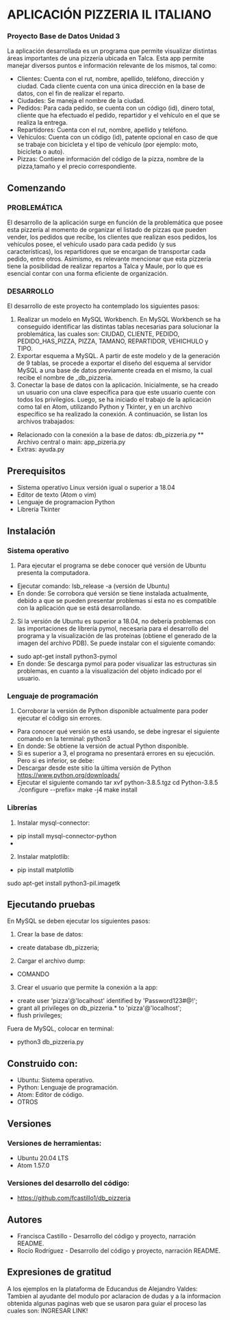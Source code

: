 # APLICACIÓN PIZZERIA IL ITALIANO
### Proyecto Base de Datos Unidad 3

La aplicación desarrollada es un programa que permite visualizar distintas áreas importantes de una pizzería ubicada en Talca. Esta app permite manejar diversos puntos e información relevante de los mismos, tal como:

* Clientes: Cuenta con el rut, nombre, apellido, teléfono, dirección y ciudad. Cada cliente cuenta con una única dirección en la base de datos, con el fin de realizar el reparto.
* Ciudades: Se maneja el nombre de la ciudad.
* Pedidos: Para cada pedido, se cuenta con un código (id), dinero total, cliente que ha efectuado el pedido, repartidor y el vehículo en el que se realiza la entrega.
* Repartidores: Cuenta con el rut, nombre, apellido y teléfono.
* Vehículos: Cuenta con un código (id), patente opcional en caso de que se trabaje con bicicleta y el tipo de vehículo (por ejemplo: moto, bicicleta o auto).
* Pizzas: Contiene información del código de la pizza, nombre de la pizza,tamaño y el precio correspondiente.

## Comenzando
### PROBLEMÁTICA
El desarrollo de la aplicación surge en función de la problemática que posee esta pizzería al momento de organizar el listado de pizzas que pueden vender, los pedidos que recibe, los clientes que realizan esos pedidos, los vehículos posee, el vehículo usado para cada pedido (y sus características), los repartidores que se encargan de transportar cada pedido, entre otros. Asimismo, es relevante mencionar que esta pizzería tiene la posibilidad de realizar repartos a Talca y Maule, por lo que es esencial contar con una forma eficiente de organización.

### DESARROLLO
El desarrollo de este proyecto ha contemplado los siguientes pasos:
1. Realizar un modelo en MySQL Workbench. En MySQL Workbench se ha conseguido identificar las distintas tablas necesarias para solucionar la problemática, las cuales son: CIUDAD, CLIENTE, PEDIDO, PEDIDO_HAS_PIZZA, PIZZA, TAMANO, REPARTIDOR, VEHICHULO y TIPO. 
2. Exportar esquema a MySQL. A partir de este modelo y de la generación de 9 tablas, se procede a exportar el diseño del esquema al servidor MySQL a una base de datos previamente creada en el mismo, la cual recibe el nombre de _db_pizzeria. 
3. Conectar la base de datos con la aplicación. Inicialmente, se ha creado un usuario con una clave específica para que este usuario cuente con todos los privilegios. Luego, se ha iniciado el trabajo de la aplicación como tal en Atom, utilizando Python y Tkinter, y en un archivo específico se ha realizado la conexión. A continuación, se listan los archivos trabajados:
* Relacionado con la conexión a la base de datos: db_pizzeria.py
** Archivo central o main: app_pizeria.py
* Extras: ayuda.py


## Prerequisitos
* Sistema operativo Linux versión igual o superior a 18.04
* Editor de texto (Atom o vim)
* Lenguaje de programacion Python
* Librería Tkinter

## Instalación

### Sistema operativo
1. Para ejecutar el programa se debe conocer qué versión de Ubuntu presenta la computadora. 
  * Ejecutar comando: lsb_release -a (versión de Ubuntu)
  * En donde: Se corrobora qué versión se tiene instalada actualmente, debido a que se pueden presentar problemas si esta no es compatible con la aplicación que se está desarrollando. 
  
2. Si la versión de Ubuntu es superior a 18.04, no debería problemas con las importaciones de librería pymol, necesaria para el desarrollo del programa y la visualización de las proteínas (obtiene el generado de la imagen del archivo PDB). Se puede instalar con el siguiente comando:
  * sudo apt-get install python3-pymol
  * En donde: Se descarga pymol para poder visualizar las estructuras sin problemas, en cuanto a la visualización del objeto indicado por el usuario.

### Lenguaje de programación
1. Corroborar la versión de Python disponible actualmente para poder ejecutar el código sin errores. 
  * Para conocer qué versión se está usando, se debe ingresar el siguiente comando en la terminal: python3
  * En donde: Se obtiene la versión de actual Python disponible. 
  * Si es superior a 3, el programa no presentará errores en su ejecución. Pero si es inferior, se debe:
   * Descargar desde este sitio la última versión de Python https://www.python.org/downloads/
   * Ejecutar el siguiente comando tar xvf python-3.8.5.tgz cd Python-3.8.5 ./configure --prefix= make -j4 make install
 
### Librerías
1. Instalar mysql-connector: 
* pip install mysql-connector-python
* 
2. Instalar matplotlib: 
* pip install matplotlib

sudo apt-get install python3-pil.imagetk

## Ejecutando pruebas

En MySQL se deben ejecutar los siguientes pasos:
1. Crear la base de datos: 
* create database db_pizzeria;
2. Cargar el archivo dump: 
* COMANDO
3. Crear el usuario que permite la conexión a la app:
* create user 'pizza'@'localhost' identified by 'Password123#@!';
* grant all privileges on db_pizzeria.* to 'pizza'@'localhost';
* flush privileges;

Fuera de MySQL, colocar en terminal: 
* python3 db_pizzeria.py

## Construido con:
* Ubuntu: Sistema operativo.
* Python: Lenguaje de programación.
* Atom: Editor de código.
* OTROS

## Versiones
### Versiones de herramientas: 
* Ubuntu 20.04 LTS 
* Atom 1.57.0 

### Versiones del desarrollo del código: 
* https://github.com/fcastillo1/db_pizzeria

## Autores
* Francisca Castillo - Desarrollo del código y proyecto, narración README. 
* Rocío Rodríguez - Desarrollo del código y proyecto, narración README.

## Expresiones de gratitud
A los ejemplos en la plataforma de Educandus de Alejandro Valdes: Tambien al ayudante del modulo por aclaracion de dudas y a la informacion obtenida algunas paginas web que se usaron para guiar el proceso las cuales son:
INGRESAR LINK!

